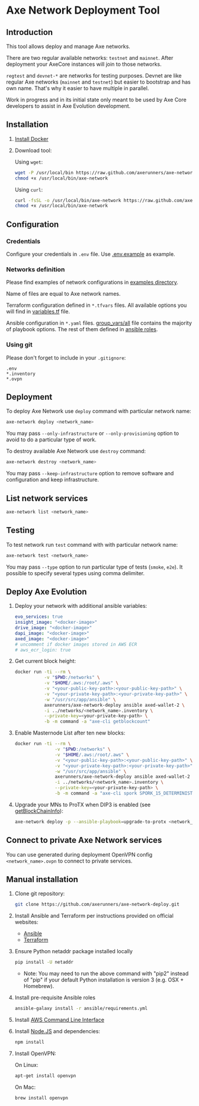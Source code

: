 # Axe Network Deployment Tool

## Introduction

This tool allows deploy and manage Axe networks.

There are two regular available networks: `testnet` and `mainnet`.
After deployment your AxeCore instances will join to those networks.

`regtest` and `devnet-*` are networks for testing purposes.
Devnet are like regular Axe networks (`mainnet` and `testnet`)
but easier to bootstrap and has own name. That's why it easier to have multiple in parallel.  

Work in progress and in its initial state only meant to be used by Axe Core
developers to assist in Axe Evolution development.

## Installation

1. [Install Docker](https://docs.docker.com/install/)
2. Download tool:

    Using `wget`:

    ```bash
    wget -P /usr/local/bin https://raw.github.com/axerunners/axe-network-deploy/master/bin/axe-network && \
    chmod +x /usr/local/bin/axe-network
    ```

    Using `curl`:

    ```bash
    curl -fsSL -o /usr/local/bin/axe-network https://raw.github.com/axerunners/axe-network-deploy/master/bin/axe-network && \
    chmod +x /usr/local/bin/axe-network
    ```


## Configuration

### Credentials

Configure your credentials in `.env` file.
Use [.env.example](https://github.com/axerunners/axe-network-deploy/blob/master/examples/.env.example) as example.

### Networks definition

Please find examples of network configurations
in [examples directory](https://github.com/axerunners/axe-network-deploy/tree/master/examples/).

Name of files are equal to Axe network names.

Terraform configuration defined in `*.tfvars` files.
All available options you will find
in [variables.tf](https://github.com/axerunners/axe-network-deploy/blob/master/terraform/aws/variables.tf) file.

Ansible configuration in `*.yaml` files.
[group_vars/all](https://github.com/axerunners/axe-network-deploy/blob/master/ansible/group_vars/all)
file contains the majority of playbook options.
The rest of them defined in [ansible roles](https://github.com/axerunners/axe-network-deploy/tree/master/ansible/roles).

### Using git

Please don't forget to include in your `.gitignore`:
```
.env
*.inventory
*.ovpn
```

## Deployment

To deploy Axe Network use `deploy` command with particular network name:

```bash
axe-network deploy <network_name>
```

You may pass `--only-infrastructure` or `--only-provisioning` option to avoid to do a particular type of work.

To destroy available Axe Network use `destroy` command:

```bash
axe-network destroy <network_name>
```

You may pass `--keep-infrastructure` option to remove software and configuration and keep infrastructure.

## List network services

```bash
axe-network list <network_name>
```

## Testing

To test network run `test` command with with particular network name:

```bash
axe-network test <network_name>
```

You may pass `--type` option to run particular type of tests (`smoke`, `e2e`).
It possible to specify several types using comma delimiter.

## Deploy Axe Evolution

1. Deploy your network with additional ansible variables:

    ```yaml
    evo_services: true
    insight_image: "<docker-image>"
    drive_image: "<docker-image>"
    dapi_image: "<docker-image>"
    axed_image: "<docker-image>"
    # uncomment if docker images stored in AWS ECR
    # aws_ecr_login: true
    ```

2. Get current block height:

    ```bash
    docker run -ti --rm \
               -v "$PWD:/networks" \
               -v "$HOME/.aws:/root/.aws" \
               -v "<your-public-key-path>:<your-public-key-path>" \
               -v "<your-private-key-path>:<your-private-key-path>" \
               -w "/usr/src/app/ansible" \
               axerunners/axe-network-deploy ansible axed-wallet-2 \
               -i ../networks/<network_name>.inventory \
               --private-key=<your-private-key-path> \
               -b -m command -a "axe-cli getblockcount"
    ```


3. Enable Masternode List after ten new blocks:

    ```bash
    docker run -ti --rm \
                   -v "$PWD:/networks" \
                   -v "$HOME/.aws:/root/.aws" \
                   -v "<your-public-key-path>:<your-public-key-path>" \
                   -v "<your-private-key-path>:<your-private-key-path>" \
                   -w "/usr/src/app/ansible" \
                   axerunners/axe-network-deploy ansible axed-wallet-2 \
                   -i ../networks/<network_name>.inventory \
                   --private-key=<your-private-key-path> \
                   -b -m command -a "axe-cli spork SPORK_15_DETERMINISTIC_MNS_ENABLED <current_block_height+10>"
    ```

4. Upgrade your MNs to ProTX when DIP3 is enabled
  (see [getBlockChainInfo](https://axe-docs.github.io/en/developer-reference#getblockchaininfo)):

   ```bash
   axe-network deploy -p --ansible-playbook=upgrade-to-protx <network_name>
   ```

## Connect to private Axe Network services

You can use generated during deployment OpenVPN config `<network_name>.ovpn` to connect to private services.

## Manual installation

1. Clone git repository:

    ```bash
    git clone https://github.com/axerunners/axe-network-deploy.git
    ```

2. Install Ansible and Terraform per instructions provided on official websites:

    * [Ansible](https://docs.ansible.com/ansible/latest/installation_guide/intro_installation.html)
    * [Terraform](https://www.terraform.io/intro/getting-started/install.html)

3. Ensure Python netaddr package installed locally

    ```bash
    pip install -U netaddr
    ```

    * Note: You may need to run the above command with "pip2" instead of "pip" if
      your default Python installation is version 3 (e.g. OSX + Homebrew).

4. Install pre-requisite Ansible roles

    ```bash
    ansible-galaxy install -r ansible/requirements.yml
    ```

5. Install [AWS Command Line Interface](https://docs.aws.amazon.com/cli/latest/userguide/installing.html)


6. Install [Node.JS](https://nodejs.org/en/download/) and dependencies:

    ```bash
    npm install
    ```

7. Install OpenVPN:

    On Linux:
    ```bash
    apt-get install openvpn
    ```

    On Mac:
    ```bash
    brew install openvpn
    ```
